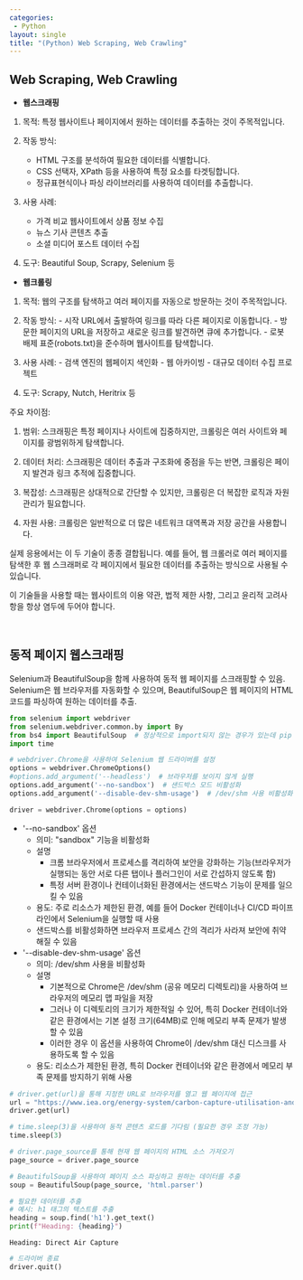 ```yaml
---
categories: 
 - Python
layout: single
title: "(Python) Web Scraping, Web Crawling"
---
```


## Web Scraping, Web Crawling

* <b>웹스크래핑</b>
 1. 목적: 특정 웹사이트나 페이지에서 원하는 데이터를 추출하는 것이 주목적입니다.

 2. 작동 방식:
      - HTML 구조를 분석하여 필요한 데이터를 식별합니다.
      - CSS 선택자, XPath 등을 사용하여 특정 요소를 타겟팅합니다.
      - 정규표현식이나 파싱 라이브러리를 사용하여 데이터를 추출합니다.

 3. 사용 사례:
      - 가격 비교 웹사이트에서 상품 정보 수집
      - 뉴스 기사 콘텐츠 추출
      - 소셜 미디어 포스트 데이터 수집

 4. 도구: Beautiful Soup, Scrapy, Selenium 등


* <b>웹크롤링</b>

 1. 목적: 웹의 구조를 탐색하고 여러 페이지를 자동으로 방문하는 것이 주목적입니다.

 2. 작동 방식:
        - 시작 URL에서 출발하여 링크를 따라 다른 페이지로 이동합니다.
        - 방문한 페이지의 URL을 저장하고 새로운 링크를 발견하면 큐에 추가합니다.
        - 로봇 배제 표준(robots.txt)을 준수하며 웹사이트를 탐색합니다.

 3. 사용 사례:
        - 검색 엔진의 웹페이지 색인화
        - 웹 아카이빙
        - 대규모 데이터 수집 프로젝트

 4. 도구: Scrapy, Nutch, Heritrix 등

주요 차이점:

1. 범위: 스크래핑은 특정 페이지나 사이트에 집중하지만, 크롤링은 여러 사이트와 페이지를 광범위하게 탐색합니다.

2. 데이터 처리: 스크래핑은 데이터 추출과 구조화에 중점을 두는 반면, 크롤링은 페이지 발견과 링크 추적에 집중합니다.

3. 복잡성: 스크래핑은 상대적으로 간단할 수 있지만, 크롤링은 더 복잡한 로직과 자원 관리가 필요합니다.

4. 자원 사용: 크롤링은 일반적으로 더 많은 네트워크 대역폭과 저장 공간을 사용합니다.

실제 응용에서는 이 두 기술이 종종 결합됩니다. 예를 들어, 웹 크롤러로 여러 페이지를 탐색한 후 웹 스크래퍼로 각 페이지에서 필요한 데이터를 추출하는 방식으로 사용될 수 있습니다.

이 기술들을 사용할 때는 웹사이트의 이용 약관, 법적 제한 사항, 그리고 윤리적 고려사항을 항상 염두에 두어야 합니다.

<br>

## 동적 페이지 웹스크래핑

Selenium과 BeautifulSoup을 함께 사용하여 동적 웹 페이지를 스크래핑할 수 있음. <br>
Selenium은 웹 브라우저를 자동화할 수 있으며, BeautifulSoup은 웹 페이지의 HTML 코드를 파싱하여 원하는 데이터를 추출.


```python
from selenium import webdriver
from selenium.webdriver.common.by import By
from bs4 import BeautifulSoup  # 정상적으로 import되지 않는 경우가 있는데 pip 업그레이드 후 vscode 재실행 해본다.
import time
```


```python
# webdriver.Chrome을 사용하여 Selenium 웹 드라이버를 설정
options = webdriver.ChromeOptions()
#options.add_argument('--headless')  # 브라우저를 보이지 않게 실행
options.add_argument('--no-sandbox')  # 샌드박스 모드 비활성화
options.add_argument('--disable-dev-shm-usage')  # /dev/shm 사용 비활성화 (메모리 문제 해결용)

driver = webdriver.Chrome(options = options)
```

* '--no-sandbox' 옵션
  * 의미: "sandbox" 기능을 비활성화
  * 설명
    * 크롬 브라우저에서 프로세스를 격리하여 보안을 강화하는 기능(브라우저가 실행되는 동안 서로 다른 탭이나 플러그인이 서로 간섭하지 않도록 함)
    * 특정 서버 환경이나 컨테이너화된 환경에서는 샌드박스 기능이 문제를 일으킬 수 있음
  * 용도: 주로 리소스가 제한된 환경, 예를 들어 Docker 컨테이너나 CI/CD 파이프라인에서 Selenium을 실행할 때 사용
  * 샌드박스를 비활성화하면 브라우저 프로세스 간의 격리가 사라져 보안에 취약해질 수 있음<br>
* '--disable-dev-shm-usage' 옵션
  * 의미: /dev/shm 사용을 비활성화
  * 설명
    * 기본적으로 Chrome은 /dev/shm (공유 메모리 디렉토리)을 사용하여 브라우저의 메모리 맵 파일을 저장
    * 그러나 이 디렉토리의 크기가 제한적일 수 있어, 특히 Docker 컨테이너와 같은 환경에서는 기본 설정 크기(64MB)로 인해 메모리 부족 문제가 발생할 수 있음
    * 이러한 경우 이 옵션을 사용하여 Chrome이 /dev/shm 대신 디스크를 사용하도록 할 수 있음
  * 용도: 리소스가 제한된 환경, 특히 Docker 컨테이너와 같은 환경에서 메모리 부족 문제를 방지하기 위해 사용



```python
# driver.get(url)을 통해 지정한 URL로 브라우저를 열고 웹 페이지에 접근
url = "https://www.iea.org/energy-system/carbon-capture-utilisation-and-storage/direct-air-capture"  # 스크래핑할 웹 페이지 URL
driver.get(url)
```


```python
# time.sleep(3)을 사용하여 동적 콘텐츠 로드를 기다림 (필요한 경우 조정 가능)
time.sleep(3)

# driver.page_source를 통해 현재 웹 페이지의 HTML 소스 가져오기
page_source = driver.page_source
```


```python
# BeautifulSoup을 사용하여 페이지 소스 파싱하고 원하는 데이터를 추출
soup = BeautifulSoup(page_source, 'html.parser')
```


```python
# 필요한 데이터를 추출
# 예시: h1 태그의 텍스트를 추출
heading = soup.find('h1').get_text()
print(f"Heading: {heading}")
```

    Heading: Direct Air Capture
    


```python
# 드라이버 종료
driver.quit()
```


```python

```
